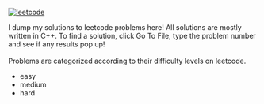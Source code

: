 [![leetcode](https://img.shields.io/badge/leetcode-profile-ff69b4)](https://leetcode.com/jaipack17/)

I dump my solutions to leetcode problems here! All solutions are mostly written in C++. To find a solution, click Go To File, type the problem number and see if any results pop up!
<br/><br/>
Problems are categorized according to their difficulty levels on leetcode. 
* easy
* medium 
* hard